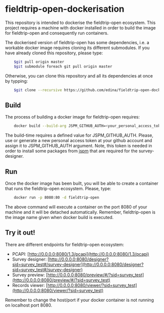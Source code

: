 # fieldtrip-open-dockerisation

This repository is intended to dockerise the fieldtrip-open ecosystem. This project requires a machine with docker installed
in order to build the image for fieldtrip-open and consequently run containers.

The dockerised version of fieldtrip-open has some dependencies, i.e. a workable docker image requires cloning its different
submodules. If you have already cloned this repository, please type:

```bash
	$git pull origin master
	$git submodule foreach git pull origin master
```

Otherwise, you can clone this repository and all its dependencies at once by typping:

```bash
	$git clone --recursive https://github.com/edina/fieldtrip-open-dockerisation.git 
```

## Build

The process of building a docker image for fieldtrip-open requires:

```bash
	docker build --build-arg JSPM_GITHUB_AUTH=<your_personal_access_token> -t fieldtrip-open .
```

The build-time requires a defined value for JSPM_GITHUB_AUTH. Please, use or generate a new personal access token at your github account
and assign it to JSPM_GITHUB_AUTH argument. Note, this token is needed in order to install some packages from [jspm](http://jspm.io/) that are 
required for the survey-designer.

## Run

Once the docker image has been built, you will be able to create a container that runs the fieldtrip-open ecosystem. Please,
type:

```bash
	docker run -p 8080:80 -d fieldtrip-open
```

The above command will execute a container on the port 8080 of your machine and it will be detached automatically. Remember,
fieldtrip-open is the image name given when docker build is executed.

## Try it out!

There are different endpoints for fieldtrip-open ecosystem:

* PCAPI: [http://0.0.0.0:8080/1.3/pcapi](http://0.0.0.0:8080/1.3/pcapi)
* Survey designer: [http://0.0.0.0:8080/designer?sid=survey_test#/survey-designer](http://0.0.0.0:8080/designer?sid=survey_test#/survey-designer)
* Survey preview: [http://0.0.0.0:8080/preview/#/?sid=survey_test](http://0.0.0.0:8080/preview/#/?sid=survey_test)
* Records viewer: [http://0.0.0.0:8080/viewer/?sid=survey_test](http://0.0.0.0:8080/viewer/?sid=survey_test)

Remember to change the host/port if your docker container is not running on localhost port 8080.



